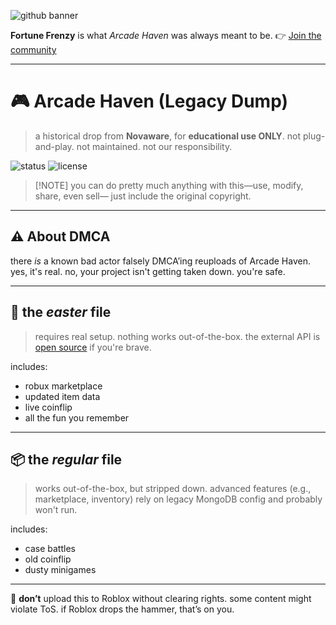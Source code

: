 ![github banner](https://github.com/user-attachments/assets/f9a775e2-7b08-4b06-b098-8e30fbbdf68b)

**Fortune Frenzy** is what *Arcade Haven* was always meant to be.
👉 [Join the community](https://discord.gg/ZWcu8vUh5E)

---

# 🎮 Arcade Haven (Legacy Dump)

> a historical drop from **Novaware**, for **educational use ONLY**.
> not plug-and-play. not maintained. not our responsibility.

![status](https://img.shields.io/badge/status-archived-lightgrey)
![license](https://img.shields.io/badge/license-educational_use_only-blue)

> \[!NOTE]
> you can do pretty much anything with this—use, modify, share, even sell—
> just include the original copyright.

---

## ⚠️ About DMCA

there *is* a known bad actor falsely DMCA’ing reuploads of Arcade Haven.
yes, it's real.
no, your project isn't getting taken down. you're safe.

---

## 🥚 the *easter* file

> requires real setup.
> nothing works out-of-the-box.
> the external API is [open source](https://github.com/frrazer/ArcadeHavenAPI) if you're brave.

includes:

* robux marketplace
* updated item data
* live coinflip
* all the fun you remember

---

## 📦 the *regular* file

> works out-of-the-box, but stripped down.
> advanced features (e.g., marketplace, inventory) rely on legacy MongoDB config and probably won't run.

includes:

* case battles
* old coinflip
* dusty minigames

---

🚫 **don’t** upload this to Roblox without clearing rights.
some content might violate ToS. if Roblox drops the hammer, that’s on you.
